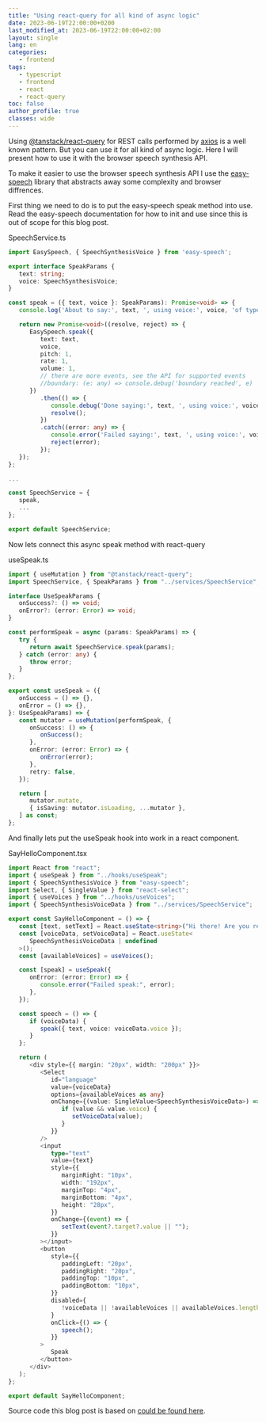 ```yaml
---
title: "Using react-query for all kind of async logic"
date: 2023-06-19T22:00:00+0200
last_modified_at: 2023-06-19T22:00:00+02:00
layout: single
lang: en
categories:
   - frontend
tags:
   - typescript
   - frontend
   - react
   - react-query
toc: false
author_profile: true
classes: wide
---
```


Using [@tanstack/react-query](https://www.npmjs.com/package/@tanstack/react-query) for REST calls performed by [axios](https://www.npmjs.com/package/axios) is a well known pattern. But you can use it for all kind of async logic. Here I will present how to use it with the browser speech synthesis API.

To make it easier to use the browser speech synthesis API I use the [easy-speech](https://www.npmjs.com/package/easy-speech) library that abstracts away some complexity and browser diffrences.

First thing we need to do is to put the easy-speech speak method into use. Read the easy-speech documentation for how to init and use since this is out of scope for this blog post.

SpeechService.ts

```typescript
import EasySpeech, { SpeechSynthesisVoice } from 'easy-speech';

export interface SpeakParams {
   text: string;
   voice: SpeechSynthesisVoice;
}

const speak = ({ text, voice }: SpeakParams): Promise<void> => {
   console.log('About to say:', text, ', using voice:', voice, 'of type', typeof voice);

   return new Promise<void>((resolve, reject) => {
      EasySpeech.speak({
         text: text,
         voice,
         pitch: 1,
         rate: 1,
         volume: 1,
         // there are more events, see the API for supported events
         //boundary: (e: any) => console.debug('boundary reached', e)
      })
         .then(() => {
            console.debug('Done saying:', text, ', using voice:', voice);
            resolve();
         })
         .catch((error: any) => {
            console.error('Failed saying:', text, ', using voice:', voice, error);
            reject(error);
         });
   });
};

...

const SpeechService = {
   speak,
   ...
};

export default SpeechService;

```

Now lets connect this async speak method with react-query

useSpeak.ts

```typescript
import { useMutation } from "@tanstack/react-query";
import SpeechService, { SpeakParams } from "../services/SpeechService";

interface UseSpeakParams {
   onSuccess?: () => void;
   onError?: (error: Error) => void;
}

const performSpeak = async (params: SpeakParams) => {
   try {
      return await SpeechService.speak(params);
   } catch (error: any) {
      throw error;
   }
};

export const useSpeak = ({
   onSuccess = () => {},
   onError = () => {},
}: UseSpeakParams) => {
   const mutator = useMutation(performSpeak, {
      onSuccess: () => {
         onSuccess();
      },
      onError: (error: Error) => {
         onError(error);
      },
      retry: false,
   });

   return [
      mutator.mutate,
      { isSaving: mutator.isLoading, ...mutator },
   ] as const;
};
```

And finally lets put the useSpeak hook into work in a react component.

SayHelloComponent.tsx

```typescript
import React from "react";
import { useSpeak } from "../hooks/useSpeak";
import { SpeechSynthesisVoice } from "easy-speech";
import Select, { SingleValue } from "react-select";
import { useVoices } from "../hooks/useVoices";
import { SpeechSynthesisVoiceData } from "../services/SpeechService";

export const SayHelloComponent = () => {
   const [text, setText] = React.useState<string>("Hi there! Are you ready?");
   const [voiceData, setVoiceData] = React.useState<
      SpeechSynthesisVoiceData | undefined
   >();
   const [availableVoices] = useVoices();

   const [speak] = useSpeak({
      onError: (error: Error) => {
         console.error("Failed speak:", error);
      },
   });

   const speech = () => {
      if (voiceData) {
         speak({ text, voice: voiceData.voice });
      }
   };

   return (
      <div style={{ margin: "20px", width: "200px" }}>
         <Select
            id="language"
            value={voiceData}
            options={availableVoices as any}
            onChange={(value: SingleValue<SpeechSynthesisVoiceData>) => {
               if (value && value.voice) {
                  setVoiceData(value);
               }
            }}
         />
         <input
            type="text"
            value={text}
            style={{
               marginRight: "10px",
               width: "192px",
               marginTop: "4px",
               marginBottom: "4px",
               height: "28px",
            }}
            onChange={(event) => {
               setText(event?.target?.value || "");
            }}
         ></input>
         <button
            style={{
               paddingLeft: "20px",
               paddingRight: "20px",
               paddingTop: "10px",
               paddingBottom: "10px",
            }}
            disabled={
               !voiceData || !availableVoices || availableVoices.length === 0
            }
            onClick={() => {
               speech();
            }}
         >
            Speak
         </button>
      </div>
   );
};

export default SayHelloComponent;
```

Source code this blog post is based on [could be found here](https://github.com/lokanx-playground/blog-react-query-example).

